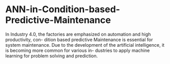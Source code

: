 # ANN-in-Condition-based-Predictive-Maintenance
In Industry 4.0, the factories are emphasized on automation and high productivity, con- dition based predictive Maintenance is essential for system maintenance. Due to the  development of the artificial intelligence, it is becoming more common for various in- dustries to apply machine learning for problem solving and prediction.
